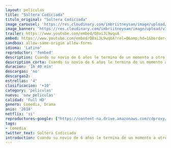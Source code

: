 ```yaml
---
layout: peliculas
title: "Soltera Codiciada"
titulo_original: "Soltera Codiciada"
image_carousel: 'https://res.cloudinary.com/imbriitneysam/image/upload/v1542398705/soltera-poster-min.jpg'
image_banner: 'https://res.cloudinary.com/imbriitneysam/image/upload/v1542398705/soltera-banner-min.jpg'
trailer: https://www.youtube.com/embed/O8aiJL9wqoA
embed: https://www.youtube.com/embed/O8aiJL9wqoA?rel=0&amp;hd=1&border=0&wmode=opaque&enablejsapi=1&modestbranding=1&controls=1&showinfo=1
sandbox: allow-same-origin allow-forms
idioma: 'Latino'
reproductor: 'fembed'
description: Cuando su novio de 6 años le termina de un momento a otro, María Fe debe lidiar con un corazón roto que no parece curarse con nada. Después de varias noches de lágrimas (y alcohol) y alentada por sus amigas, decide desahogarse de la única manera que sabe hacerlo, escribiendo. El resultado es un blog donde se ríe de las desventuras de la soltería y las relaciones y que tendrá un éxito inesperado. Pero cuando el fantasma del ex reaparece en su vida ¿podrá María Fe seguir sus propios consejos?
description_corta: Cuando su novio de 6 años le termina de un momento a otro, María Fe debe lidiar con un corazón roto que no parece curarse con nada. Después de varias noches de lágrimas (y alcohol) y alentada por sus amigas, decide desahogarse de la única manera que...
duracion: '1h 40 min'
descargas: 'no'
descargas2:
estrellas: '4'
clasificacion: '+10'
category: 'peliculas'
nuevo: 'new_peliculas'
calidad: 'Full HD'
genero: Comedia, Drama
anio: '2018'
netflix: 'si'
reproductores-google: ["https://content-na.drive.amazonaws.com/cdproxy/share/qI2kwBaeEQ7eik5VnGRcDnWyi3lZrIdXTQCyFakBNNl/nodes/BludI3YuTJyf2md0pHCLCA?nonce=9zk4u6PcTXcVSlzAiMK0FhPAYPcl6iQTVB7zusZe3IDeaYPXDlQ9RL64511T-Zc2"]
tags:
- Comedia
twitter_text: Soltera Codiciada
introduction: Cuando su novio de 6 años le termina de un momento a otro, María Fe debe lidiar con un corazón roto que no parece curarse con nada. Después de varias noches de lágrimas (y alcohol) y alentada por sus amigas, decide desahogarse de la única manera que
---
```



 







